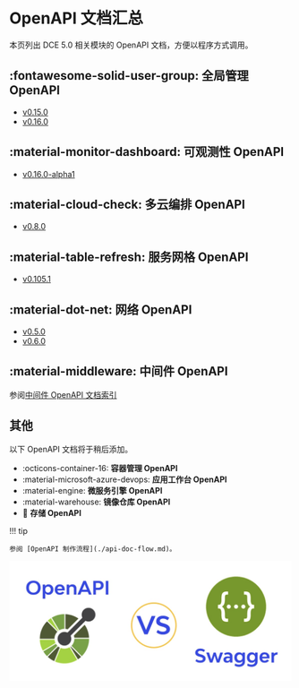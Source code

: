 # OpenAPI 文档汇总

本页列出 DCE 5.0 相关模块的 OpenAPI 文档，方便以程序方式调用。

## :fontawesome-solid-user-group: 全局管理 OpenAPI

- [v0.15.0](./ghippo/v0.15.0.md)
- [v0.16.0](./ghippo/v0.16.0.md)

## :material-monitor-dashboard: 可观测性 OpenAPI

- [v0.16.0-alpha1](./insight/v0.16.0-alpha1.md)

## :material-cloud-check: 多云编排 OpenAPI

- [v0.8.0](./kairship/v0.8.0.md)

## :material-table-refresh: 服务网格 OpenAPI

- [v0.105.1](./mspider/v0.105.1.md)

## :material-dot-net: 网络 OpenAPI

- [v0.5.0](./spidernet/v0.5.0.md)
- [v0.6.0](./spidernet/v0.6.0.md)

## :material-middleware: 中间件 OpenAPI

参阅[中间件 OpenAPI 文档索引](./midware.md)

## 其他

以下 OpenAPI 文档将于稍后添加。

<div class="grid cards" markdown>

- :octicons-container-16: **容器管理 OpenAPI**
- :material-microsoft-azure-devops: **应用工作台 OpenAPI**
- :material-engine: **微服务引擎 OpenAPI**
- :material-warehouse: **镜像仓库 OpenAPI**
- :floppy_disk: **存储 OpenAPI**

</div>

!!! tip

    参阅 [OpenAPI 制作流程](./api-doc-flow.md)。

![OpenAPI and Swagger](./images/index.png)
